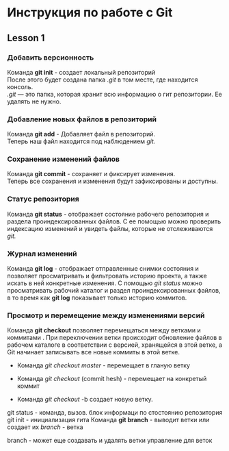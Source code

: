 # Инструкция по работе с Git 

## Lesson 1
### Добавить версионность

Команда  **git init** -  создает локальный репозиторий   
После этого будет создана папка *.git* в том месте, где находится консоль.                                   
*.git* — это папка, которая хранит всю информацию о гит репозитории. Ее удалять не нужно.

### Добавление новых файлов в репозиторий

Команда **git add** - Добавляет файл в репозиторий.         
Теперь наш файл находится под наблюдением *git.* 

### Сохранение изменений файлов     

Команда **git commit** - сохраняет и фиксирует изменения.   
Теперь все сохранения и изменения будут зафиксированы и доступны.

### Статус репозитория 

Команда **git status** - отображает состояние рабочего репозитория  и раздела проиндексированных файлов. С ее помощью можно проверить индексацию изменений и увидеть файлы, которые не отслеживаются *git.*

### Журнал изменений

Команда **git log** - отображает отправленные снимки состояния и позволяет просматривать и фильтровать историю проекта, а также искать в ней конкретные изменения. С помощью *git status* можно просматривать рабочий каталог и раздел проиндексированных файлов, в то время как **git log** показывает только историю коммитов.

### Просмотр и перемещение между изменениями версий

Команда **git checkout** позволяет перемещаться между ветками и коммитами . При переключении ветки происходит обновление файлов в рабочем каталоге в соответствии с версией, хранящейся в этой ветке, а Git начинает записывать все новые коммиты в этой ветке.

* Команда *git checkout master* -  перемещает в гланую ветку 
* Команда *git checkout* (commit hesh) -  перемещает на конкретый коммит 

* Команда *git checkout* -b создает новую ветку.

git status - команда, вызов. блок информаци по стостоянию репозитория
 git init - инициализация гита 
Команда **git branch** - выводит ветки или создает их
_branch_ -  ветка 
 

branch -  может еще создавать и удалять ветки 
управление для веток 


 




